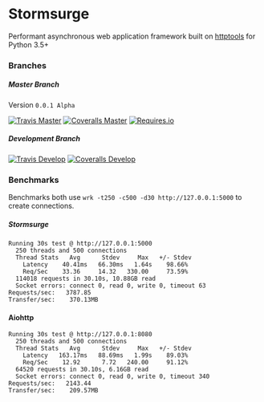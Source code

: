 # Stormsurge
Performant asynchronous web application framework built on [httptools](https://github.com/MagicStack/httptools) for Python 3.5+

### Branches

##### Master Branch
Version `0.0.1 Alpha`

[![Travis Master](https://img.shields.io/travis/SethMichaelLarson/Stormsurge/master.svg?maxAge=2592000)]()
[![Coveralls Master](https://img.shields.io/coveralls/SethMichaelLarson/Stormsurge/master.svg?maxAge=2592000)]()
[![Requires.io](https://img.shields.io/requires/github/SethMichaelLarson/Stormsurge.svg?maxAge=2592000)]()

##### Development Branch

[![Travis Develop](https://img.shields.io/travis/SethMichaelLarson/Stormsurge/develop.svg?maxAge=2592000)]()
[![Coveralls Develop](https://img.shields.io/coveralls/SethMichaelLarson/Stormsurge/develop.svg?maxAge=2592000)]()

### Benchmarks
Benchmarks both use `wrk -t250 -c500 -d30 http://127.0.0.1:5000` to create connections.

##### Stormsurge
```
Running 30s test @ http://127.0.0.1:5000
  250 threads and 500 connections
  Thread Stats   Avg      Stdev     Max   +/- Stdev
    Latency    40.41ms   66.30ms   1.64s    98.66%
    Req/Sec    33.36     14.32   330.00     73.59%
  114018 requests in 30.10s, 10.88GB read
  Socket errors: connect 0, read 0, write 0, timeout 63
Requests/sec:   3787.85
Transfer/sec:    370.13MB
```

#### Aiohttp
```
Running 30s test @ http://127.0.0.1:8080
  250 threads and 500 connections
  Thread Stats   Avg      Stdev     Max   +/- Stdev
    Latency   163.17ms   88.69ms   1.99s    89.03%
    Req/Sec    12.92      7.72   240.00     91.12%
  64520 requests in 30.10s, 6.16GB read
  Socket errors: connect 0, read 0, write 0, timeout 340
Requests/sec:   2143.44
Transfer/sec:    209.57MB
```
